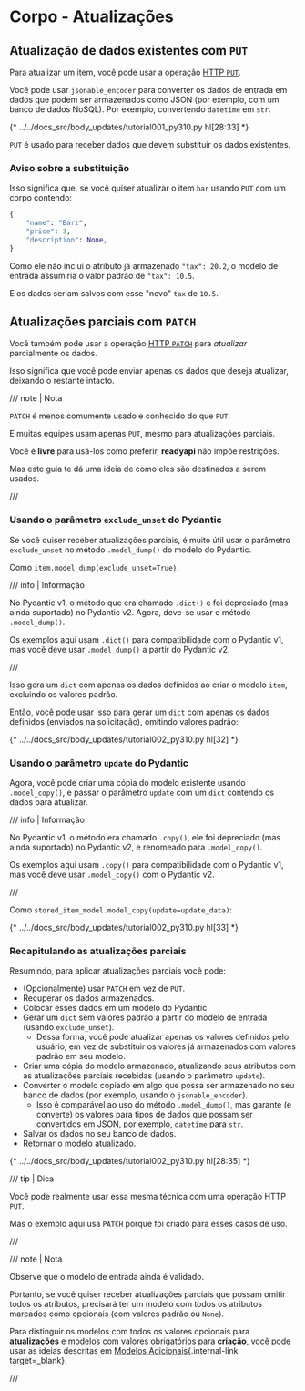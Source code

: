 # Corpo - Atualizações

## Atualização de dados existentes com `PUT`

Para atualizar um item, você pode usar a operação <a href="https://developer.mozilla.org/en-US/docs/Web/HTTP/Methods/PUT" class="external-link" target="_blank">HTTP `PUT`</a>.

Você pode usar `jsonable_encoder` para converter os dados de entrada em dados que podem ser armazenados como JSON (por exemplo, com um banco de dados NoSQL). Por exemplo, convertendo `datetime` em `str`.

{* ../../docs_src/body_updates/tutorial001_py310.py hl[28:33] *}

`PUT` é usado para receber dados que devem substituir os dados existentes.

### Aviso sobre a substituição

Isso significa que, se você quiser atualizar o item `bar` usando `PUT` com um corpo contendo:

```Python
{
    "name": "Barz",
    "price": 3,
    "description": None,
}
```

Como ele não inclui o atributo já armazenado `"tax": 20.2`, o modelo de entrada assumiria o valor padrão de `"tax": 10.5`.

E os dados seriam salvos com esse "novo" `tax` de `10.5`.

## Atualizações parciais com `PATCH`

Você também pode usar a operação <a href="https://developer.mozilla.org/en-US/docs/Web/HTTP/Methods/PATCH" class="external-link" target="_blank">HTTP `PATCH`</a> para *atualizar* parcialmente os dados.

Isso significa que você pode enviar apenas os dados que deseja atualizar, deixando o restante intacto.

/// note | Nota

`PATCH` é menos comumente usado e conhecido do que `PUT`.

E muitas equipes usam apenas `PUT`, mesmo para atualizações parciais.

Você é **livre** para usá-los como preferir, **readyapi** não impõe restrições.

Mas este guia te dá uma ideia de como eles são destinados a serem usados.

///

### Usando o parâmetro `exclude_unset` do Pydantic

Se você quiser receber atualizações parciais, é muito útil usar o parâmetro `exclude_unset` no método `.model_dump()` do modelo do Pydantic.

Como `item.model_dump(exclude_unset=True)`.

/// info | Informação

No Pydantic v1, o método que era chamado `.dict()` e foi depreciado (mas ainda suportado) no Pydantic v2. Agora, deve-se usar o método `.model_dump()`.

Os exemplos aqui usam `.dict()` para compatibilidade com o Pydantic v1, mas você deve usar `.model_dump()` a partir do Pydantic v2.

///

Isso gera um `dict` com apenas os dados definidos ao criar o modelo `item`, excluindo os valores padrão.

Então, você pode usar isso para gerar um `dict` com apenas os dados definidos (enviados na solicitação), omitindo valores padrão:

{* ../../docs_src/body_updates/tutorial002_py310.py hl[32] *}

### Usando o parâmetro `update` do Pydantic

Agora, você pode criar uma cópia do modelo existente usando `.model_copy()`, e passar o parâmetro `update` com um `dict` contendo os dados para atualizar.

/// info | Informação

No Pydantic v1, o método era chamado `.copy()`, ele foi depreciado (mas ainda suportado) no Pydantic v2, e renomeado para `.model_copy()`.

Os exemplos aqui usam `.copy()` para compatibilidade com o Pydantic v1, mas você deve usar `.model_copy()` com o Pydantic v2.

///

Como `stored_item_model.model_copy(update=update_data)`:

{* ../../docs_src/body_updates/tutorial002_py310.py hl[33] *}

### Recapitulando as atualizações parciais

Resumindo, para aplicar atualizações parciais você pode:

* (Opcionalmente) usar `PATCH` em vez de `PUT`.
* Recuperar os dados armazenados.
* Colocar esses dados em um modelo do Pydantic.
* Gerar um `dict` sem valores padrão a partir do modelo de entrada (usando `exclude_unset`).
    * Dessa forma, você pode atualizar apenas os valores definidos pelo usuário, em vez de substituir os valores já armazenados com valores padrão em seu modelo.
* Criar uma cópia do modelo armazenado, atualizando seus atributos com as atualizações parciais recebidas (usando o parâmetro `update`).
* Converter o modelo copiado em algo que possa ser armazenado no seu banco de dados (por exemplo, usando o `jsonable_encoder`).
    * Isso é comparável ao uso do método `.model_dump()`, mas garante (e converte) os valores para tipos de dados que possam ser convertidos em JSON, por exemplo, `datetime` para `str`.
* Salvar os dados no seu banco de dados.
* Retornar o modelo atualizado.

{* ../../docs_src/body_updates/tutorial002_py310.py hl[28:35] *}

/// tip | Dica

Você pode realmente usar essa mesma técnica com uma operação HTTP `PUT`.

Mas o exemplo aqui usa `PATCH` porque foi criado para esses casos de uso.

///

/// note | Nota

Observe que o modelo de entrada ainda é validado.

Portanto, se você quiser receber atualizações parciais que possam omitir todos os atributos, precisará ter um modelo com todos os atributos marcados como opcionais (com valores padrão ou `None`).

Para distinguir os modelos com todos os valores opcionais para **atualizações** e modelos com valores obrigatórios para **criação**, você pode usar as ideias descritas em [Modelos Adicionais](extra-models.md){.internal-link target=_blank}.

///
